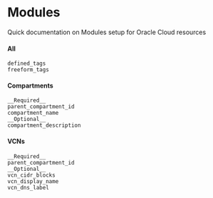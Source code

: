 # Modules
Quick documentation on Modules setup for Oracle Cloud resources

#### All
```
defined_tags
freeform_tags
```

#### Compartments
```
__Required__
parent_compartment_id
compartment_name
__Optional__
compartment_description
```

#### VCNs
```
__Required__
parent_compartment_id
__Optional__
vcn_cidr_blocks
vcn_display_name
vcn_dns_label
```